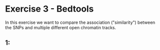 # Exercise 3 - Bedtools

In this exercise we want to compare the association ("similarity") between the SNPs and multiple different open chromatin tracks.

## 1: 


